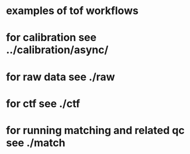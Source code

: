 # examples of tof workflows

# for calibration see ../calibration/async/

# for raw data see ./raw

# for ctf see ./ctf

# for running matching and related qc see ./match
